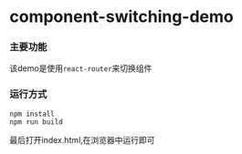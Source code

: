 # component-switching-demo
### 主要功能
该demo是使用`react-router`来切换组件
### 运行方式
```
npm install
npm run build
```
最后打开index.html,在浏览器中运行即可
